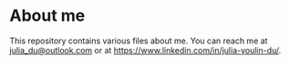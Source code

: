 # About me

This repository contains various files about me.
You can reach me at julia_du@outlook.com or at https://www.linkedin.com/in/julia-youlin-du/.
